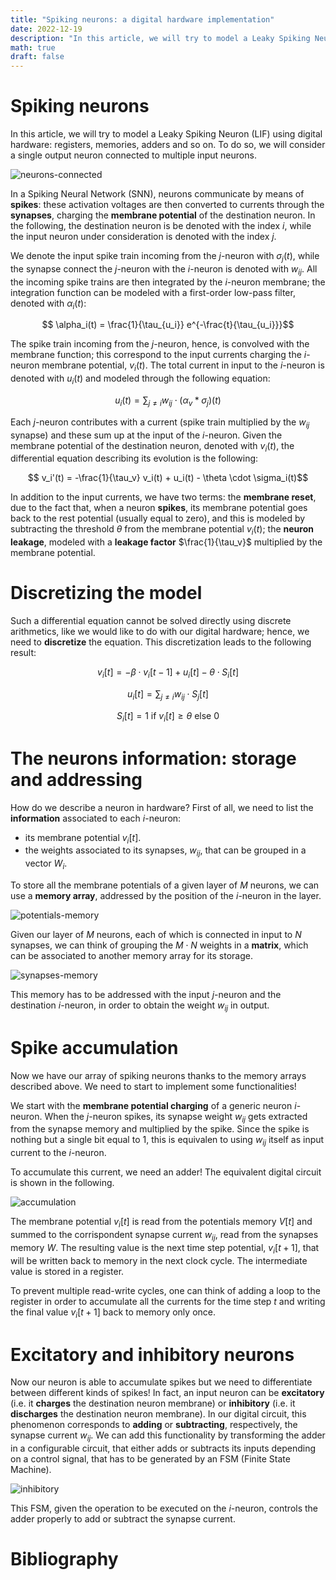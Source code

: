 ```yaml
---
title: "Spiking neurons: a digital hardware implementation"
date: 2022-12-19
description: "In this article, we will try to model a Leaky Spiking Neuron (LIF) using digital hardware: registers, memories, adders and so on."
math: true
draft: false
---
```


# Spiking neurons

In this article, we will try to model a Leaky Spiking Neuron (LIF) using digital hardware: registers, memories, adders and so on. To do so, we will consider a single output neuron connected to multiple input neurons.

![neurons-connected](/images/blog/spiking_neurons/neurons_connected.png)

In a Spiking Neural Network (SNN), neurons communicate by means of **spikes**: these activation voltages are then converted to currents through the **synapses**, charging the **membrane potential** of the destination neuron. In the following, the destination neuron is be denoted with the index $i$, while the input neuron under consideration is denoted with the index $j$. 

We denote the input spike train incoming from the $j$-neuron with $\sigma_j(t)$, while the synapse connect the $j$-neuron with the $i$-neuron is denoted with $w_{ij}$. All the incoming spike trains are then integrated by the $i$-neuron membrane; the integration function can be modeled with a first-order low-pass filter, denoted with $\alpha_i(t)$:

$$ \alpha_i(t) = \frac{1}{\tau_{u_i}} e^{-\frac{t}{\tau_{u_i}}}$$

The spike train incoming from the $j$-neuron, hence, is convolved with the membrane function; this correspond to the input currents charging the $i$-neuron membrane potential, $v_i(t)$. The total current in input to the $i$-neuron is denoted with $u_i(t)$ and modeled through the following equation:

$$ u_i(t) = \sum_{j \neq i}{w_{ij} \cdot (\alpha_v \ast \sigma_j)(t)} $$

Each $j$-neuron contributes with a current (spike train multiplied by the $w_{ij}$ synapse) and these sum up at the input of the $i$-neuron. Given the membrane potential of the destination neuron, denoted with $v_i(t)$, the differential equation describing its evolution is the following:

$$ v_i'(t) = -\frac{1}{\tau_v} v_i(t) + u_i(t) - \theta \cdot \sigma_i(t)$$

In addition to the input currents, we have two terms: the **membrane reset**, due to the fact that, when a neuron **spikes**, its membrane potential goes back to the rest potential (usually equal to zero), and this is modeled by subtracting the threshold $\theta$ from the membrane potential $v_i(t)$; the **neuron leakage**, modeled with a **leakage factor** $\frac{1}{\tau_v}$ multiplied by the membrane potential.

# Discretizing the model

Such a differential equation cannot be solved directly using discrete arithmetics, like we would like to do with our digital hardware; hence, we need to **discretize** the equation. This discretization leads to the following result:

$$ v_i[t] = -\beta \cdot v_i[t-1] + u_i[t] - \theta \cdot S_i[t] $$

$$ u_i[t] = \sum_{j \neq i}{w_{ij} \cdot S_j[t]} $$  

$$ S_i[t] = 1 ~\text{if}~ v_i[t] \geq \theta ~\text{else}~ 0 $$ 

# The neurons information: storage and addressing

How do we describe a neuron in hardware? First of all, we need to list the **information** associated to each $i$-neuron:
- its membrane potential $v_i[t]$.
- the weights  associated to its synapses, $w_{ij}$, that can be grouped in a vector $W_i$.

To store all the membrane potentials of a given layer of $M$ neurons, we can use a **memory array**, addressed by the position of the $i$-neuron in the layer.

![potentials-memory](/images/blog/spiking_neurons/membrane_potentials.png)

Given our layer of $M$ neurons, each of which is connected in input to $N$ synapses, we can think of grouping the $M \cdot N$ weights in a **matrix**, which can be associated to another memory array for its storage.

![synapses-memory](/images/blog/spiking_neurons/synapses_weights.png)

This memory has to be addressed with the input $j$-neuron and the destination $i$-neuron, in order to obtain the weight $w_{ij}$ in output. 

# Spike accumulation

Now we have our array of spiking neurons thanks to the memory arrays described above. We need to start to implement some functionalities! 

We start with the **membrane potential charging** of a generic neuron $i$-neuron. When the $j$-neuron spikes, its synapse weight $w_{ij}$ gets extracted from the synapse memory and multiplied by the spike. Since the spike is nothing but a single bit equal to 1, this is equivalen to using $w_{ij}$ itself as input current to the $i$-neuron. 

To accumulate this current, we need an adder! The equivalent digital circuit is shown in the following.

![accumulation](/images/blog/spiking_neurons/accumulation.png)

The membrane potential $v_i[t]$ is read from the potentials memory $V[t]$ and summed to the corrispondent synapse current $w_{ij}$, read from the synapses memory $W$. The resulting value is the next time step potential, $v_i[t+1]$, that will be written back to memory in the next clock cycle. The intermediate value is stored in a register. 

To prevent multiple read-write cycles, one can think of adding a loop to the register in order to accumulate all the currents for the time step $t$ and writing the final value $v_i[t+1]$ back to memory only once.

# Excitatory and inhibitory neurons

Now our neuron is able to accumulate spikes but we need to differentiate between different kinds of spikes! In fact, an input neuron can be **excitatory** (i.e. it **charges** the destination neuron membrane) or **inhibitory** (i.e. it **discharges** the destination neuron membrane). In our digital circuit, this phenomenon corresponds to **adding** or **subtracting**, respectively, the synapse current $w_{ij}$. We can add this functionality by transforming the adder in a configurable circuit, that either adds or subtracts its inputs depending on a control signal, that has to be generated by an FSM (Finite State Machine). 

![inhibitory](/images/blog/spiking_neurons/inhibitory.png)

This FSM, given the operation to be executed on the $i$-neuron, controls the adder properly to add or subtract the synapse current.



# Bibliography
